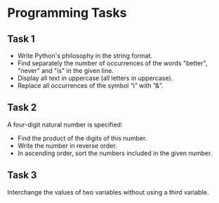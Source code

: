 # Programming Tasks

## Task 1
- Write Python's philosophy in the string format.
- Find separately the number of occurrences of the words "better", "never" and "is" in the given line.
- Display all text in uppercase (all letters in uppercase).
- Replace all occurrences of the symbol “i” with “&”.

## Task 2
A four-digit natural number is specified:
- Find the product of the digits of this number.
- Write the number in reverse order.
- In ascending order, sort the numbers included in the given number.

## Task 3
Interchange the values of two variables without using a third variable.
